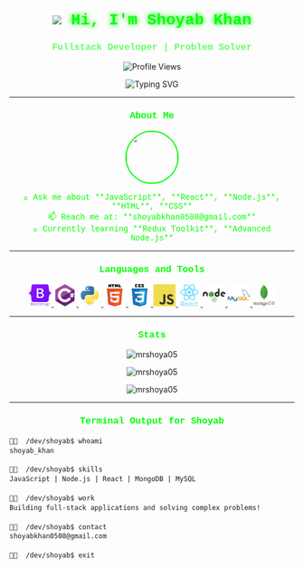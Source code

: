 <h1 align="center" style="font-family: 'Courier New', monospace; color: #00FF00; text-shadow: 0px 0px 10px #00FF00;">
  <img src="https://scontent-bom1-1.cdninstagram.com/v/t51.2885-19/474664420_2210270459370715_8645131883983596901_n.jpg?stp=dst-jpg_s150x150_tt6&_nc_ht=scontent-bom1-1.cdninstagram.com&_nc_cat=107&_nc_ohc=nSE05I_5Z9UQ7kNvgGG2ZBr&_nc_gid=d3247665702e426fa027ea4384ec84d6&edm=AOQ1c0wBAAAA&ccb=7-5&oh=00_AYA2-dmVdqOpzJ7-rdtsfWJiAOtLRmqK5WBN6dQf34tzQg&oe=67A25F46&_nc_sid=8b3546" />
  Hi, I'm Shoyab Khan
</h1>

<h3 align="center" style="font-family: 'Courier New', monospace; color: #66FF66;">
  Fullstack Developer | Problem Solver
</h3>

<p align="center">
  <img src="https://komarev.com/ghpvc/?username=mrshoya05&label=Profile%20views&color=0e75b6&style=flat" alt="Profile Views" />
</p>

<p align="center">
  <img src="https://readme-typing-svg.herokuapp.com?font=Fira+Code&size=30&pause=1000&color=00FF00&width=500&lines=JavaScript%7CReact%7CNode.js%7CMySQL%7CMongoDB" alt="Typing SVG" />
</p>

---

<h3 align="center" style="color: #00FF00; font-family: 'Courier New', monospace;">About Me</h3>

<p align="center" style="font-family: 'Courier New', monospace; color: #66FF66; text-shadow: 0px 0px 10px #00FF00;">
  <img src="https://avatars.githubusercontent.com/u/129213723?v=4" width="90" height="90" style="border-radius: 50%; border: 2px solid #00FF00;" />
</p>

<p align="center" style="font-family: 'Courier New', monospace; color: #00FF00;">
  💬 Ask me about **JavaScript**, **React**, **Node.js**, **HTML**, **CSS**<br>
  📫 Reach me at: **shoyabkhan0508@gmail.com**<br>
  🌱 Currently learning **Redux Toolkit**, **Advanced Node.js**
</p>

---

<h3 align="center" style="color: #00FF00; font-family: 'Courier New', monospace;">Languages and Tools</h3>
<p align="center">
  <a href="https://getbootstrap.com" target="_blank" rel="noreferrer">
    <img src="https://raw.githubusercontent.com/devicons/devicon/master/icons/bootstrap/bootstrap-original-wordmark.svg" alt="Bootstrap" width="40" height="40"/>
  </a>
  <a href="https://www.w3schools.com/cs/" target="_blank" rel="noreferrer">
    <img src="https://raw.githubusercontent.com/devicons/devicon/master/icons/csharp/csharp-original.svg" alt="C#" width="40" height="40"/>
  </a>
  <a href="https://python.org/" target="_blank" rel="noreferrer">
    <img src="https://raw.githubusercontent.com/devicons/devicon/master/icons/python/python-original.svg" alt="Python" width="40" height="40"/>
  </a>
  <a href="https://www.w3.org/html/" target="_blank" rel="noreferrer">
    <img src="https://raw.githubusercontent.com/devicons/devicon/master/icons/html5/html5-original-wordmark.svg" alt="HTML5" width="40" height="40"/>
  </a>
  <a href="https://www.w3schools.com/css/" target="_blank" rel="noreferrer">
    <img src="https://raw.githubusercontent.com/devicons/devicon/master/icons/css3/css3-original-wordmark.svg" alt="CSS3" width="40" height="40"/>
  </a>
  <a href="https://developer.mozilla.org/en-US/docs/Web/JavaScript" target="_blank" rel="noreferrer">
    <img src="https://raw.githubusercontent.com/devicons/devicon/master/icons/javascript/javascript-original.svg" alt="JavaScript" width="40" height="40"/>
  </a>
  <a href="https://reactjs.org/" target="_blank" rel="noreferrer">
    <img src="https://raw.githubusercontent.com/devicons/devicon/master/icons/react/react-original-wordmark.svg" alt="React" width="40" height="40"/>
  </a>
  <a href="https://nodejs.org" target="_blank" rel="noreferrer">
    <img src="https://raw.githubusercontent.com/devicons/devicon/master/icons/nodejs/nodejs-original-wordmark.svg" alt="Node.js" width="40" height="40"/>
  </a>
  <a href="https://www.mysql.com/" target="_blank" rel="noreferrer">
    <img src="https://raw.githubusercontent.com/devicons/devicon/master/icons/mysql/mysql-original-wordmark.svg" alt="MySQL" width="40" height="40"/>
  </a>
  <a href="https://www.mongodb.com/" target="_blank" rel="noreferrer">
    <img src="https://raw.githubusercontent.com/devicons/devicon/master/icons/mongodb/mongodb-original-wordmark.svg" alt="MongoDB" width="40" height="40"/>
  </a>
</p>

---

<h3 align="center" style="color: #00FF00; font-family: 'Courier New', monospace;">Stats</h3>

<p align="center">
  <img src="https://github-readme-stats.vercel.app/api/top-langs?username=mrshoya05&show_icons=true&locale=en&layout=compact&theme=radical" alt="mrshoya05" />
</p>

<p align="center">
  <img src="https://github-readme-stats.vercel.app/api?username=mrshoya05&show_icons=true&locale=en&theme=radical" alt="mrshoya05" />
</p>

<p align="center">
  <img src="https://github-readme-streak-stats.herokuapp.com/?user=mrshoya05&theme=radical" alt="mrshoya05" />
</p>

---

<h3 align="center" style="color: #00FF00; font-family: 'Courier New', monospace;">Terminal Output for Shoyab</h3>

```bash
👨‍💻  /dev/shoyab$ whoami
shoyab_khan

👨‍💻  /dev/shoyab$ skills
JavaScript | Node.js | React | MongoDB | MySQL

👨‍💻  /dev/shoyab$ work
Building full-stack applications and solving complex problems!

👨‍💻  /dev/shoyab$ contact
shoyabkhan0508@gmail.com

👨‍💻  /dev/shoyab$ exit
